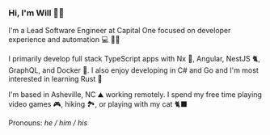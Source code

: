### Hi, I'm Will 👋🏻

I'm a Lead Software Engineer at Capital One focused on developer experience and automation :computer: 👨‍💻

I primarily develop full stack TypeScript apps with Nx :unicorn:, Angular, NestJS :cat2:, GraphQL, and Docker :whale:. I also enjoy developing in C# and Go and I'm most interested in learning Rust :crab:

I'm based in Asheville, NC ⛰️ working remotely. I spend my free time playing video games :video_game:, hiking :national_park:, or playing with my cat :black_cat:

Pronouns: _he / him / his_

